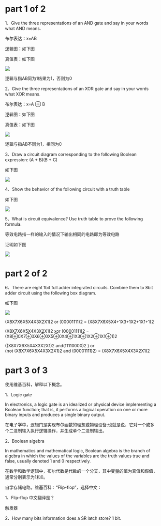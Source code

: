 # part 1  of  2

1、Give the three representations of an AND gate and say in your words what AND means. 

布尔表达：x=AB

逻辑图：如下图

真值表：如下图

![](images/hw05/1.jpg)

逻辑与指AB同为1结果为1，否则为0

2、Give the three representations of an XOR gate and say in your words what XOR means. 

布尔表达：x=A ⊕ B

逻辑图：如下图

真值表：如下图

![](images/hw05/2.jpg)

逻辑与指AB不同为1，相同为0

3、Draw a circuit diagram corresponding to the following Boolean expression: (A + B)(B + C) 

如下图

![](images/hw05/3.jpg)

4、Show the behavior of the following circuit with a truth table

如下图

![](images/hw05/4.jpg)

5、What is circuit equivalence? Use truth table to prove the following formula. 

等效电路指一样的输入的情况下输出相同的电路即为等效电路

证明如下图

![](images/hw05/5.jpg)

# part 2  of  2

6、There are eight 1bit full adder integrated circuits. Combine them to 8bit adder circuit using the following box diagram.

如下图

![](images/hw05/6.jpg)

(X8X7X6X5X4X3X2X1)2 or (00001111)2 = 
(X8X7X6X5X4+1X3+1X2+1X1+1)2   

(X8X7X6X5X4X3X2X1)2 xor (00001111)2 = (X8⊕0X7⊕0X6⊕0X5⊕0X4⊕1X3⊕1X2⊕1X1⊕1)2 

((X8X7X6X5X4X3X2X1)2 and(11110000)2 ) or  
(not (X8X7X6X5X4X3X2X1)2 and (00001111)2)  =  (X8X7X6X5X4X3X2X1)2

# part 3  of  3

使用维基百科，解释以下概念。 

1、Logic gate 

In electronics, a logic gate is an idealized or physical device implementing a Boolean function; that is, it performs a logical operation on one or more binary inputs and produces a single binary output. 

在电子学中，逻辑门是实现布尔函数的理想或物理设备;也就是说，它对一个或多个二进制输入执行逻辑操作，并生成单个二进制输出。

2、Boolean algebra

In mathematics and mathematical logic, Boolean algebra is the branch of algebra in which the values of the variables are the truth values true and false, usually denoted 1 and 0 respectively. 

在数学和数学逻辑中，布尔代数是代数的一个分支，其中变量的值为真值和假值，通常分别表示为1和0。

自学存储电路。维基百科：“Flip-flop”，选择中文： 

1、Flip-flop 中文翻译是？ 

触发器

2、How many bits information does a SR latch store?
1 bit.


 
